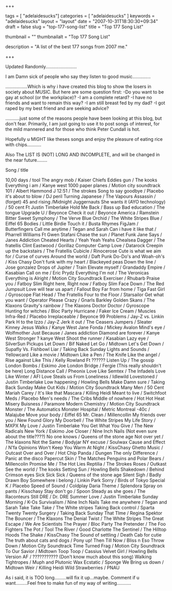 +++

tags = [ "adelaidesucks"]
categories = [ "adelaidesucks" ]
keywords = "adelaidesucks"
layout = "layout"
date = "2007-10-31T18:30:30+09:34"
draft = false
slug = "top-177-song-list"
title = "Top 177 Song List"

thumbnail = ""
thumbnailalt = "Top 177 Song List"

description = "A list of the best 177 songs from 2007 me."

+++

Updated Randomly........................

I am Damn sick of people who say they listen to good music..............

.................Which is why i have created this blog to show the losers in society about MUSIC. But here are some question first:
-Do you want to be gay at school (or the workplace)?
-I am a complete retard?
-I have no friends and want to remain this way?
-I am still breast fed by my dad?
-I got raped by my best friend and are seeking advice?

...........just some of the reasons people have been looking at this blog, but don't fear. Primarily, I am just going to use it to post songs of interest, for the mild mannered and for those who think Peter Cundall is hot.

Hopefully u MIGHT like theses songs and enjoy the pleasure of eating rice with chips...........

Also The LIST IS (NOT) LONG AND INCOMPLETE, and will be changed in the near future........

Song / title

10,00 days / tool
The angry mob / Kaiser Chiefs
Eddies gun / The kooks
Everything i am / Kanye west
1000 paper planes / Motion city soundtrack
101 / Albert Hammond J
12:51 / The strokes
Song to say goodbye / Placebo
it's about to blow / DJ peril
Turning Japanese / The Vapours
Assassin / (forget)
45 and rising /Midnight Juggernauts
She wants it (AYO technology) / 50 cent Ft Justin Timberlake
Hold Me Back / Bass up
Bad education / The tongue
Upgrade U / Beyonce
Check it out / Beyonce
America / Ramstein
Bitter Sweet Symphony / The Verve
Blue Orchid / The White Stripes
Blue / Eiffel 65
Bodies / Little Birdie
Touch it / Busta Rhymes
FigJam / Butterfingers
Call me anytime / Tegan and Sarah
Can i have it like that / Pharrell Williams Ft Gwen Stafani
Chase the sun / Planet Funk
Jane Says / Janes Addiction
Cheated Hearts / Yeah Yeah Yeahs
Chealsea Dagger / The fratellis
Clint Eastwood / Gorillaz
Computer Camp Love / Datarock
Creepin up the backstairs / The Fratellis
Cubicle / Rinocerose
Cute is what we aim for / Curse of curves
Around the world / Daft Punk
Do-Do's and Woah-oh's / Kiss Chasy
Don't funk with my heart / Blackeyed peas
Down the line / Jose gonzalez
Drops of Jupiter / Train
Elevate myself / Grandaddy
Empire / Kasabian
Call on me / Eric Prydz
Everything I'm not / The Veronicas
Everything is Alright / Motion City Soundtrack
Exerciser / Rhubarb
Praise you / Fatboy Slim
Right here, Right now / Fatboy Slim
Face Down / The Red Jumpsuit
Love will tear us apart / Fallout Boy
Far from home / Tiga
Fast Girl / Gyroscope
Flat Head / The Fratellis
Four to the Floor / Starsailor
Get what you want / Operator Please
Crazy / Gnarls Barkley
Golden Skans / The Klaxons
Gravity's rainbow / The Klaxons
Doctor Doctor / Gyroscope
Hunting for witches / Bloc Party
Hurricane / Faker
Ice Cream / Muscles
Infra-Red / Placebo
Irreplaceable / Beyonce
99 Problems / Jay-Z vs. Linkin Park
H to the Izzo / Jay-Z
Jerk it out / The Ceasers
Jumpers / Sleater Kinney
Jesus Walks / Kanye West
Jane Fonda / Mickey Avalon
Mind's eye / Wolfmother
Just Because / Janes addiction
Diamond are forever / Kanye West
Stronger ? kanye West
Shoot the runner / Kasabian
Lazy eye / SilverSun Pickups
Let Down / Bif Naked
Let Go / Midtown
Let's Get Down / Supafly Vs. Fishbowl
Liar / Taking Back Sunday
Lights and Sounds / Yellowcard
Like a movie / Midtown
Like a Pen / The Knife
Like the angel / Rise against
Like This / Kelly Rowland Ft ??????
Listen Up / The gossip
London Bombs / Eskimo Joe
London Bridge / Fergie (This really shouldn't be here)
Long Distance Call / Pheonix
Love Like Semtex / The Infadels
Love Like Winter / AFI
Love Steals us From Loneliness / Idlewild
Lovestoned / Justin Timberlake
Low happening / Howling Bells
Make Damn sure / Taking Back Sunday
Make Out Kids / Motion City Soundtrack
Many Men / 50 Cent
Mariah Carey / It's like that
Mascara / Killing Heidi
Meant to live / Switchfoot
Meds / Placebo
Men's needs / The Cribs
Middle of nowhere / Hot Hot Heat
Misery Buisness / Paramore
Modern Chemistry / Motion City Soundtrack
Monster / The Automatics
Monster Hospital / Metric
Montreal -40c / Malajube
Move your body / Eiffel 65
Mr. Clean / Millencollin
My friends over you / New Found Glory
My Doorbell / The White Stripes
My Life Story / MXPX
My Love / Justin Timberlake
You Get What You Give / The New Radicals
New York / Eskimo Joe
Closer / Nine Inch Nails (Not even sure about the title????)
No one knows / Queens of the stone age
Not over yet / The klaxons
Not the Same / Bodyjar
NY excuse / Soulwax
Cause and Effect / N'fa
Opinions Won't Keep You Warm At Night / KissChasy
Ghetto Music / Outcast
Over and Over / Hot Chip
Panda / Dungen
The only Difference / Panic at the disco
Papercut Skin / The Matches
Penguins and Polar Bears / Millencolin
Promise Me / The Hot Lies
Reptilia / The Strokes
Roses / Outkast
See the world / The kooks
Setting Sun / Howling Bells
Shakedown / Behind Crimson eyes
Sick Sick Sick / Queens of the stone age
Silent Sigh / Badly Drawn Boy
Somewhere i belong / Linkin Park
Sorry / Birds of Tokyo
Special K / Placebo
Speed of Sound / Coldplay
Daria Theme / Splendora
Spray on pants / Kisschasy
Stay don't go / Spoon
Steady as she goes / The Raconteurs
Still DRE / Dr. DRE
Summer Love / Justin Timberlake
Sunday Morning / K-Os
Survivalism / Nine Inch Nails
Take me anywhere / Tegan and Sarah
Take Take Take / The White stripes
Taking Back control / Sparta
Twenty Twenty Surgery / Taking Back Sunday
That TIme / Regina Spektor
The Bouncer / The Klaxons
The Denial Twist / The White Stripes
The Great Escape / We Are Scientists
The Prayer / Bloc Party
The Pretender / The Foo Fighters
The Pot / Tool
The River / Good Charlotte
The Sentinel / The Hilltop Hoods
The Shake / KissChasy
The Sound of settling / Death Cab for cutie
The truth about cats and dogs / Pony up!
Then Till Now / Bliss n Eso
Throw Down / Motion City Soundtrack
Time Turned Frag / Motion City Soundtrack
To Our Savior / Midtown
Toop Toop / Cassius
Velvet Girl / Howling Bells
Version AF / ??????????? (Don't know much about this song)
Walking Tightropes / Muph and Plutonic
Wax Ecstatic / Sponge
We Bring us down / Midtown
Weir / Killing Heidi
Wild Strawberries / PNAU


As i said, it is TOO long.........will fix it up...maybe. Comment if u want.........Feel free to make fun of my way of writing...........